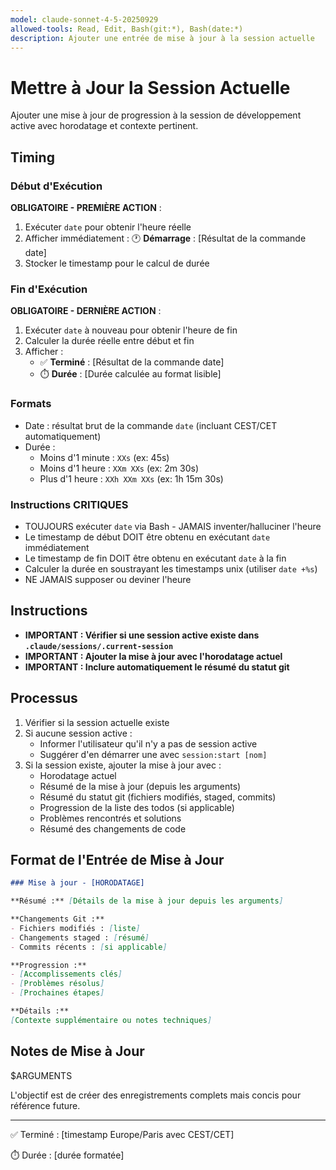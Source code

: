 ```yaml
---
model: claude-sonnet-4-5-20250929
allowed-tools: Read, Edit, Bash(git:*), Bash(date:*)
description: Ajouter une entrée de mise à jour à la session actuelle
---
```


# Mettre à Jour la Session Actuelle

Ajouter une mise à jour de progression à la session de développement active avec horodatage et contexte pertinent.

## Timing

### Début d'Exécution
**OBLIGATOIRE - PREMIÈRE ACTION** :
1. Exécuter `date` pour obtenir l'heure réelle
2. Afficher immédiatement : 🕐 **Démarrage** : [Résultat de la commande date]
3. Stocker le timestamp pour le calcul de durée

### Fin d'Exécution
**OBLIGATOIRE - DERNIÈRE ACTION** :
1. Exécuter `date` à nouveau pour obtenir l'heure de fin
2. Calculer la durée réelle entre début et fin
3. Afficher :
   - ✅ **Terminé** : [Résultat de la commande date]
   - ⏱️ **Durée** : [Durée calculée au format lisible]

### Formats
- Date : résultat brut de la commande `date` (incluant CEST/CET automatiquement)
- Durée :
  - Moins d'1 minute : `XXs` (ex: 45s)
  - Moins d'1 heure : `XXm XXs` (ex: 2m 30s)
  - Plus d'1 heure : `XXh XXm XXs` (ex: 1h 15m 30s)

### Instructions CRITIQUES
- TOUJOURS exécuter `date` via Bash - JAMAIS inventer/halluciner l'heure
- Le timestamp de début DOIT être obtenu en exécutant `date` immédiatement
- Le timestamp de fin DOIT être obtenu en exécutant `date` à la fin
- Calculer la durée en soustrayant les timestamps unix (utiliser `date +%s`)
- NE JAMAIS supposer ou deviner l'heure

## Instructions

- **IMPORTANT : Vérifier si une session active existe dans `.claude/sessions/.current-session`**
- **IMPORTANT : Ajouter la mise à jour avec l'horodatage actuel**
- **IMPORTANT : Inclure automatiquement le résumé du statut git**

## Processus

1. Vérifier si la session actuelle existe
2. Si aucune session active :
   - Informer l'utilisateur qu'il n'y a pas de session active
   - Suggérer d'en démarrer une avec `session:start [nom]`
3. Si la session existe, ajouter la mise à jour avec :
   - Horodatage actuel
   - Résumé de la mise à jour (depuis les arguments)
   - Résumé du statut git (fichiers modifiés, staged, commits)
   - Progression de la liste des todos (si applicable)
   - Problèmes rencontrés et solutions
   - Résumé des changements de code

## Format de l'Entrée de Mise à Jour

```markdown
### Mise à jour - [HORODATAGE]

**Résumé :** [Détails de la mise à jour depuis les arguments]

**Changements Git :**
- Fichiers modifiés : [liste]
- Changements staged : [résumé]
- Commits récents : [si applicable]

**Progression :**
- [Accomplissements clés]
- [Problèmes résolus]
- [Prochaines étapes]

**Détails :**
[Contexte supplémentaire ou notes techniques]
```

## Notes de Mise à Jour

$ARGUMENTS

L'objectif est de créer des enregistrements complets mais concis pour référence future.

---
✅ Terminé : [timestamp Europe/Paris avec CEST/CET]

⏱️ Durée : [durée formatée]